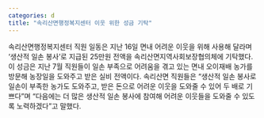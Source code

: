 ```yaml
---
categories: d
title: "속리산면행정복지센터 이웃 위한 성금 기탁"
---
```

속리산면행정복지센터 직원 일동은 지난 16일 면내 어려운 이웃을 위해 사용해 달라며 ‘생산적 일손 봉사’로 지급된 25만원 전액을 속리산면지역사회보장협의체에 기탁했다. 이 성금은 지난 7월 직원들이 일손 부족으로 어려움을 겪고 있는 면내 오이재배 농가를 방문해 농장일을 도와주고 받은 실비 전액이다. 속리산면 직원들은 “생산적 일손 봉사로 일손이 부족한 농가도 도와주고, 받은 돈으로 어려운 이웃을 도와줄 수 있어 두 배로 기쁘다”며 “다음에는 더 많은 생산적 일손 봉사에 참여해 어려운 이웃들을 도와줄 수 있도록 노력하겠다”고 말했다.